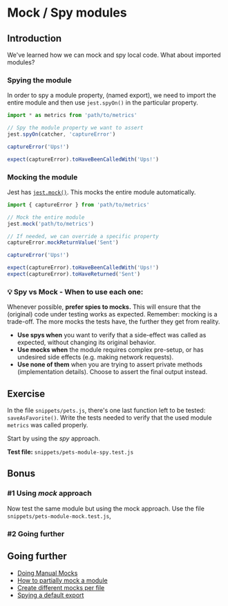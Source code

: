 # Mock / Spy modules

## Introduction

We've learned how we can mock and spy local code. What about imported modules?

### Spying the module

In order to spy a module property, (named export), we need to import the entire module and then use `jest.spyOn()` in the particular property.

```js
import * as metrics from 'path/to/metrics'

// Spy the module property we want to assert
jest.spyOn(catcher, 'captureError')

captureError('Ups!')

expect(captureError).toHaveBeenCalledWith('Ups!')
```

### Mocking the module

Jest has [`jest.mock()`](https://jestjs.io/docs/en/mock-functions#mocking-modules). This mocks the entire module automatically.

```js
import { captureError } from 'path/to/metrics'

// Mock the entire module
jest.mock('path/to/metrics')

// If needed, we can override a specific property
captureError.mockReturnValue('Sent')

captureError('Ups!')

expect(captureError).toHaveBeenCalledWith('Ups!')
expect(captureError).toHaveReturned('Sent')
```

### 💡 Spy vs Mock - When to use each one:

Whenever possible, **prefer spies to mocks.** This will ensure that the (original) code under testing works as expected. Remember: mocking is a trade-off. The more mocks the tests have, the further they get from reality. <!-- lol so deep -->

- **Use spys when** you want to verify that a side-effect was called as expected, without changing its original behavior.
- **Use mocks when** the module requires complex pre-setup, or has undesired side effects (e.g. making network requests).
- **Use none of them** when you are trying to assert private methods (implementation details). Choose to assert the final output instead.

## Exercise

In the file `snippets/pets.js`,
there's one last function left to be tested: `saveAsFavorite()`. Write the tests needed to verify that the used module `metrics` was called properly.

Start by using the _spy_ approach.

**Test file:** `snippets/pets-module-spy.test.js`

## Bonus

### #1 Using _mock_ approach

Now test the same module but using the mock approach. Use the file `snippets/pets-module-mock.test.js`,

### #2 Going further

## Going further

- [Doing Manual Mocks](https://jestjs.io/docs/en/manual-mocks)
- [How to partially mock a module](https://jestjs.io/docs/en/jest-object#jestrequireactualmodulename)
- [Create different mocks per file](https://jestjs.io/docs/en/jest-object#jestdomockmodulename-factory-options)
- [Spying a default export](https://stackoverflow.com/questions/32891606/how-to-spy-on-a-default-exported-function)
